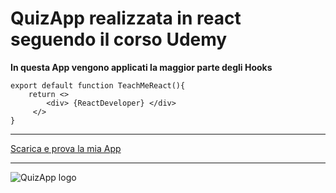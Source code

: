 # QuizApp realizzata in react seguendo il corso Udemy

**In questa App vengono applicati la maggior parte degli Hooks**

```
export default function TeachMeReact(){
    return <> 
        <div> {ReactDeveloper} </div>
     </>
}
```
---

[Scarica e prova la mia App](git@github.com:Giacur/ReactQuizAPP.git)

---

![QuizApp logo](https://play-lh.googleusercontent.com/-dGSUTdes6YTUtZfrtFfTsRPiIMCB8e2ykbhXDCg36qnvxdG_B6G51tNlvm66nPNrg)


